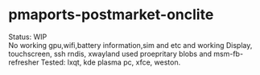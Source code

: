# pmaports-postmarket-onclite
Status: WIP                                                                                                                         
No working gpu,wifi,battery information,sim and etc and working Display, touchscreen, ssh rndis, xwayland used proepritary blobs and msm-fb-refresher
Tested: lxqt, kde plasma pc, xfce, weston.                                                                   
